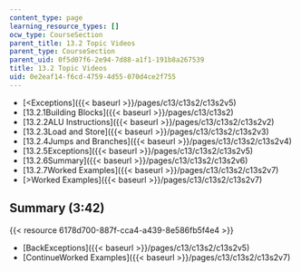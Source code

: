 ```yaml
---
content_type: page
learning_resource_types: []
ocw_type: CourseSection
parent_title: 13.2 Topic Videos
parent_type: CourseSection
parent_uid: 0f5d07f6-2e94-7d88-a1f1-191b8a267539
title: 13.2 Topic Videos
uid: 0e2eaf14-f6cd-4759-4d55-070d4ce2f755
---
```


*   [\<Exceptions]({{< baseurl >}}/pages/c13/c13s2/c13s2v5)
*   [13.2.1Building Blocks]({{< baseurl >}}/pages/c13/c13s2)
*   [13.2.2ALU Instructions]({{< baseurl >}}/pages/c13/c13s2/c13s2v2)
*   [13.2.3Load and Store]({{< baseurl >}}/pages/c13/c13s2/c13s2v3)
*   [13.2.4Jumps and Branches]({{< baseurl >}}/pages/c13/c13s2/c13s2v4)
*   [13.2.5Exceptions]({{< baseurl >}}/pages/c13/c13s2/c13s2v5)
*   [13.2.6Summary]({{< baseurl >}}/pages/c13/c13s2/c13s2v6)
*   [13.2.7Worked Examples]({{< baseurl >}}/pages/c13/c13s2/c13s2v7)
*   [\>Worked Examples]({{< baseurl >}}/pages/c13/c13s2/c13s2v7)

Summary (3:42)
--------------

{{< resource 6178d700-887f-cca4-a439-8e586fb5f4e4 >}}

*   [BackExceptions]({{< baseurl >}}/pages/c13/c13s2/c13s2v5)
*   [ContinueWorked Examples]({{< baseurl >}}/pages/c13/c13s2/c13s2v7)